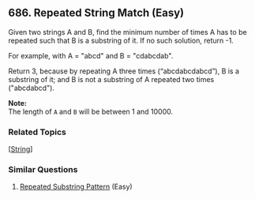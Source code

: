 <!--|This file generated by command(leetcode description); DO NOT EDIT.    |-->
<!--+----------------------------------------------------------------------+-->
<!--|@author    Openset <openset.wang@gmail.com>                           |-->
<!--|@link      https://github.com/openset                                 |-->
<!--|@home      https://github.com/openset/leetcode                        |-->
<!--+----------------------------------------------------------------------+-->

## 686. Repeated String Match (Easy)

<p>Given two strings A and B, find the minimum number of times A has to be repeated such that B is a substring of it. If no such solution, return -1.</p>

<p>For example, with A = &quot;abcd&quot; and B = &quot;cdabcdab&quot;.</p>

<p>Return 3, because by repeating A three times (&ldquo;abcdabcdabcd&rdquo;), B is a substring of it; and B is not a substring of A repeated two times (&quot;abcdabcd&quot;).</p>

<p><b>Note:</b><br />
The length of <code>A</code> and <code>B</code> will be between 1 and 10000.</p>


### Related Topics
[[String](https://github.com/openset/leetcode/tree/master/tag/string/README.md)] 

### Similar Questions
  1. [Repeated Substring Pattern](https://github.com/openset/leetcode/tree/master/problems/repeated-substring-pattern) (Easy)
